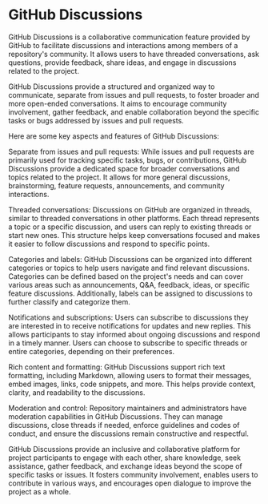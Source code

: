 # GitHub Discussions

GitHub Discussions is a collaborative communication feature provided by GitHub to facilitate discussions and interactions among members of a repository's community. It allows users to have threaded conversations, ask questions, provide feedback, share ideas, and engage in discussions related to the project.

GitHub Discussions provide a structured and organized way to communicate, separate from issues and pull requests, to foster broader and more open-ended conversations. It aims to encourage community involvement, gather feedback, and enable collaboration beyond the specific tasks or bugs addressed by issues and pull requests.

Here are some key aspects and features of GitHub Discussions:

Separate from issues and pull requests: While issues and pull requests are primarily used for tracking specific tasks, bugs, or contributions, GitHub Discussions provide a dedicated space for broader conversations and topics related to the project. It allows for more general discussions, brainstorming, feature requests, announcements, and community interactions.

Threaded conversations: Discussions on GitHub are organized in threads, similar to threaded conversations in other platforms. Each thread represents a topic or a specific discussion, and users can reply to existing threads or start new ones. This structure helps keep conversations focused and makes it easier to follow discussions and respond to specific points.

Categories and labels: GitHub Discussions can be organized into different categories or topics to help users navigate and find relevant discussions. Categories can be defined based on the project's needs and can cover various areas such as announcements, Q&A, feedback, ideas, or specific feature discussions. Additionally, labels can be assigned to discussions to further classify and categorize them.

Notifications and subscriptions: Users can subscribe to discussions they are interested in to receive notifications for updates and new replies. This allows participants to stay informed about ongoing discussions and respond in a timely manner. Users can choose to subscribe to specific threads or entire categories, depending on their preferences.

Rich content and formatting: GitHub Discussions support rich text formatting, including Markdown, allowing users to format their messages, embed images, links, code snippets, and more. This helps provide context, clarity, and readability to the discussions.

Moderation and control: Repository maintainers and administrators have moderation capabilities in GitHub Discussions. They can manage discussions, close threads if needed, enforce guidelines and codes of conduct, and ensure the discussions remain constructive and respectful.

GitHub Discussions provide an inclusive and collaborative platform for project participants to engage with each other, share knowledge, seek assistance, gather feedback, and exchange ideas beyond the scope of specific tasks or issues. It fosters community involvement, enables users to contribute in various ways, and encourages open dialogue to improve the project as a whole.
